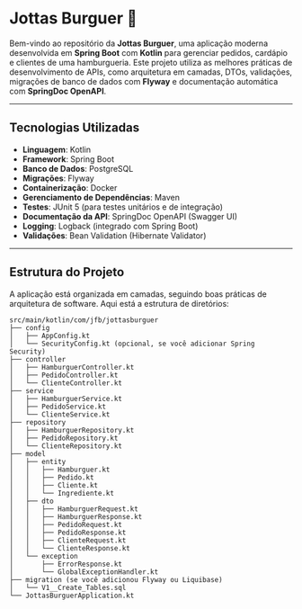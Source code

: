 # Jottas Burguer 🍔

Bem-vindo ao repositório da **Jottas Burguer**, uma aplicação moderna desenvolvida em **Spring Boot** com **Kotlin** para gerenciar pedidos, cardápio e clientes de uma hamburgueria. Este projeto utiliza as melhores práticas de desenvolvimento de APIs, como arquitetura em camadas, DTOs, validações, migrações de banco de dados com **Flyway** e documentação automática com **SpringDoc OpenAPI**.

---

## **Tecnologias Utilizadas**

- **Linguagem**: Kotlin
- **Framework**: Spring Boot
- **Banco de Dados**: PostgreSQL
- **Migrações**: Flyway
- **Containerização**: Docker
- **Gerenciamento de Dependências**: Maven
- **Testes**: JUnit 5 (para testes unitários e de integração)
- **Documentação da API**: SpringDoc OpenAPI (Swagger UI)
- **Logging**: Logback (integrado com Spring Boot)
- **Validações**: Bean Validation (Hibernate Validator)

---

## **Estrutura do Projeto**

A aplicação está organizada em camadas, seguindo boas práticas de arquitetura de software. Aqui está a estrutura de diretórios:

```plaintext
src/main/kotlin/com/jfb/jottasburguer
├── config
│   ├── AppConfig.kt
│   └── SecurityConfig.kt (opcional, se você adicionar Spring Security)
├── controller
│   ├── HamburguerController.kt
│   ├── PedidoController.kt
│   └── ClienteController.kt
├── service
│   ├── HamburguerService.kt
│   ├── PedidoService.kt
│   └── ClienteService.kt
├── repository
│   ├── HamburguerRepository.kt
│   ├── PedidoRepository.kt
│   └── ClienteRepository.kt
├── model
│   ├── entity
│   │   ├── Hamburguer.kt
│   │   ├── Pedido.kt
│   │   ├── Cliente.kt
│   │   └── Ingrediente.kt
│   ├── dto
│   │   ├── HamburguerRequest.kt
│   │   ├── HamburguerResponse.kt
│   │   ├── PedidoRequest.kt
│   │   ├── PedidoResponse.kt
│   │   ├── ClienteRequest.kt
│   │   └── ClienteResponse.kt
│   └── exception
│       ├── ErrorResponse.kt
│       └── GlobalExceptionHandler.kt
├── migration (se você adicionou Flyway ou Liquibase)
│   └── V1__Create_Tables.sql
└── JottasBurguerApplication.kt
```